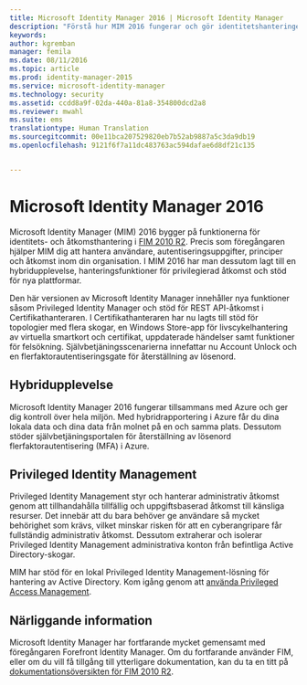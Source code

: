 ```yaml
---
title: Microsoft Identity Manager 2016 | Microsoft Identity Manager
description: "Förstå hur MIM 2016 fungerar och gör identitetshanteringen säkrare och enklare både lokalt och i molnet."
keywords: 
author: kgremban
manager: femila
ms.date: 08/11/2016
ms.topic: article
ms.prod: identity-manager-2015
ms.service: microsoft-identity-manager
ms.technology: security
ms.assetid: ccdd8a9f-02da-440a-81a8-354800dcd2a8
ms.reviewer: mwahl
ms.suite: ems
translationtype: Human Translation
ms.sourcegitcommit: 00e11bca207529820eb7b52ab9887a5c3da9db19
ms.openlocfilehash: 9121f6f7a11dc483763ac594dafae6d8df21c135


---
```


# Microsoft Identity Manager 2016
Microsoft Identity Manager (MIM) 2016 bygger på funktionerna för identitets- och åtkomsthantering i [FIM 2010 R2](https://technet.microsoft.com/library/jj133885.aspx). Precis som föregångaren hjälper MIM dig att hantera användare, autentiseringsuppgifter, principer och åtkomst inom din organisation.  I MIM 2016 har man dessutom lagt till en hybridupplevelse, hanteringsfunktioner för privilegierad åtkomst och stöd för nya plattformar.

Den här versionen av Microsoft Identity Manager innehåller nya funktioner såsom Privileged Identity Manager och stöd för REST API-åtkomst i Certifikathanteraren. I Certifikathanteraren har nu lagts till stöd för topologier med flera skogar, en Windows Store-app för livscykelhantering av virtuella smartkort och certifikat, uppdaterade händelser samt funktioner för felsökning. Självbetjäningsscenarierna innefattar nu Account Unlock och en flerfaktorautentiseringsgate för återställning av lösenord.

## Hybridupplevelse
Microsoft Identity Manager 2016 fungerar tillsammans med Azure och ger dig kontroll över hela miljön. Med hybridrapportering i Azure får du dina lokala data och dina data från molnet på en och samma plats. Dessutom stöder självbetjäningsportalen för återställning av lösenord flerfaktorautentisering (MFA) i Azure.

## Privileged Identity Management
Privileged Identity Management styr och hanterar administrativ åtkomst genom att tillhandahålla tillfällig och uppgiftsbaserad åtkomst till känsliga resurser. Det innebär att du bara behöver ge användare så mycket behörighet som krävs, vilket minskar risken för att en cyberangripare får fullständig administrativ åtkomst. Dessutom extraherar och isolerar Privileged Identity Management administrativa konton från befintliga Active Directory-skogar.

MIM har stöd för en lokal Privileged Identity Management-lösning för hantering av Active Directory. Kom igång genom att [använda Privileged Access Management](/microsoft-identity-manager/pam/privileged-identity-management-for-active-directory-domain-services).

## Närliggande information
Microsoft Identity Manager har fortfarande mycket gemensamt med föregångaren Forefront Identity Manager. Om du fortfarande använder FIM, eller om du vill få tillgång till ytterligare dokumentation, kan du ta en titt på [dokumentationsöversikten för FIM 2010 R2](https://technet.microsoft.com/library/jj133885.aspx).



<!--HONumber=Aug16_HO2-->


